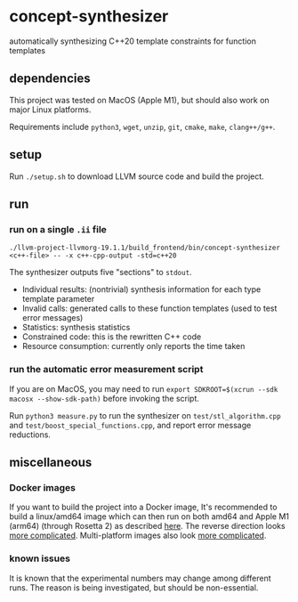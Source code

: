 # concept-synthesizer

automatically synthesizing C++20 template constraints for function templates

## dependencies

This project was tested on MacOS (Apple M1), but should also work on major Linux platforms.

Requirements include `python3`, `wget`, `unzip`, `git`, `cmake`, `make`, `clang++/g++`.

## setup

Run `./setup.sh` to download LLVM source code and build the project.

## run

### run on a single `.ii` file

```
./llvm-project-llvmorg-19.1.1/build_frontend/bin/concept-synthesizer <c++-file> -- -x c++-cpp-output -std=c++20
```

The synthesizer outputs five "sections" to `stdout`.
+ Individual results: (nontrivial) synthesis information for each type template parameter
+ Invalid calls: generated calls to these function templates (used to test error messages)
+ Statistics: synthesis statistics
+ Constrained code: this is the rewritten C++ code
+ Resource consumption: currently only reports the time taken

### run the automatic error measurement script

If you are on MacOS, you may need to run
`export SDKROOT=$(xcrun --sdk macosx --show-sdk-path)`
before invoking the script.

Run `python3 measure.py` to run the synthesizer on
`test/stl_algorithm.cpp` and `test/boost_special_functions.cpp`,
and report error message reductions.

## miscellaneous

### Docker images

If you want to build the project into a Docker image,
It's recommended to build a linux/amd64 image which can then run on both
amd64 and Apple M1 (arm64) (through Rosetta 2) as described
[here](https://stackoverflow.com/questions/67458621/how-to-run-amd64-docker-image-on-arm64-host-platform).
The reverse direction looks
[more complicated](https://stackoverflow.com/questions/68675532/how-to-run-arm64-docker-images-on-amd64-host-platform).
Multi-platform images also look
[more complicated](https://docs.docker.com/build/building/multi-platform/).

### known issues

It is known that the experimental numbers may change among
different runs. The reason is being investigated, but should be non-essential.
